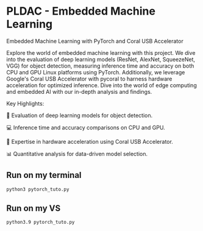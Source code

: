 # PLDAC - Embedded Machine Learning
Embedded Machine Learning with PyTorch and Coral USB Accelerator

Explore the world of embedded machine learning with this project. We dive into the evaluation of deep learning models (ResNet, AlexNet, SqueezeNet, VGG) for object detection, measuring inference time and accuracy on both CPU and GPU Linux platforms using PyTorch. Additionally, we leverage Google's Coral USB Accelerator with pycoral to harness hardware acceleration for optimized inference. Dive into the world of edge computing and embedded AI with our in-depth analysis and findings.

Key Highlights:

🚀 Evaluation of deep learning models for object detection.

💻 Inference time and accuracy comparisons on CPU and GPU.

📡 Expertise in hardware acceleration using Coral USB Accelerator.

📊 Quantitative analysis for data-driven model selection.

## Run on my terminal
```sh
python3 pytorch_tuto.py
```

## Run on my VS
```sh
python3.9 pytorch_tuto.py 
```

